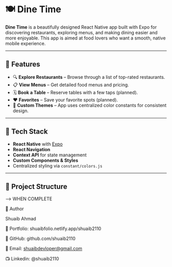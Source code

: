 # 🍽️ Dine Time

**Dine Time** is a beautifully designed React Native app built with Expo for discovering restaurants, exploring menus, and making dining easier and more enjoyable. This app is aimed at food lovers who want a smooth, native mobile experience.

---

## 📱 Features

- 🔍 **Explore Restaurants** – Browse through a list of top-rated restaurants.
- 📋 **View Menus** – Get detailed food menus and pricing.
- 🗓️ **Book a Table** – Reserve tables with a few taps (planned).
- ❤️ **Favorites** – Save your favorite spots (planned).
- 🎨 **Custom Themes** – App uses centralized color constants for consistent design.

---

## 🚀 Tech Stack

- **React Native** with [Expo](https://expo.dev/)
- **React Navigation**
- **Context API** for state management
- **Custom Components & Styles**
- Centralized styling via `constant/colors.js`

---

## 📂 Project Structure
-->  WHEN COMPLETE 

👤 Author

Shuaib Ahmad

🔗 Portfolio: shuaibfolio.netlify.app/shuaib2110

🐙 GitHub: github.com/shuaib2110

📧 Email: shuaibdevloper@gmail.com

📺 Linkedin: @shuaib2110
